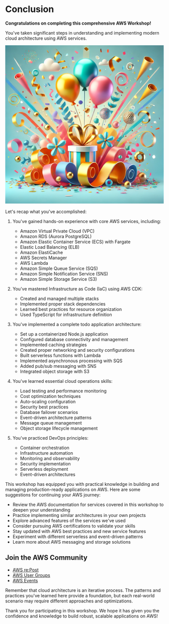 # Conclusion

**Congratulations on completing this comprehensive AWS Workshop!**

You've taken significant steps in understanding and implementing modern cloud architecture using AWS services.

![Congratulations!](media/congratulations.png)

Let's recap what you've accomplished:

1. You've gained hands-on experience with core AWS services, including:
   - Amazon Virtual Private Cloud (VPC)
   - Amazon RDS (Aurora PostgreSQL)
   - Amazon Elastic Container Service (ECS) with Fargate
   - Elastic Load Balancing (ELB)
   - Amazon ElastiCache
   - AWS Secrets Manager
   - AWS Lambda
   - Amazon Simple Queue Service (SQS)
   - Amazon Simple Notification Service (SNS)
   - Amazon Simple Storage Service (S3)

2. You've mastered Infrastructure as Code (IaC) using AWS CDK:
   - Created and managed multiple stacks
   - Implemented proper stack dependencies
   - Learned best practices for resource organization
   - Used TypeScript for infrastructure definition

3. You've implemented a complete todo application architecture:
   - Set up a containerized Node.js application
   - Configured database connectivity and management
   - Implemented caching strategies
   - Created proper networking and security configurations
   - Built serverless functions with Lambda
   - Implemented asynchronous processing with SQS
   - Added pub/sub messaging with SNS
   - Integrated object storage with S3

4. You've learned essential cloud operations skills:
   - Load testing and performance monitoring
   - Cost optimization techniques
   - Auto-scaling configuration
   - Security best practices
   - Database failover scenarios
   - Event-driven architecture patterns
   - Message queue management
   - Object storage lifecycle management

5. You've practiced DevOps principles:
   - Container orchestration
   - Infrastructure automation
   - Monitoring and observability
   - Security implementation
   - Serverless deployment
   - Event-driven architectures

This workshop has equipped you with practical knowledge in building and managing production-ready applications on AWS. Here are some suggestions for continuing your AWS journey:

- Review the AWS documentation for services covered in this workshop to deepen your understanding
- Practice implementing similar architectures in your own projects
- Explore advanced features of the services we've used
- Consider pursuing AWS certifications to validate your skills
- Stay updated with AWS best practices and new service features
- Experiment with different serverless and event-driven patterns
- Learn more about AWS messaging and storage solutions

## Join the AWS Community

- [AWS re:Post](https://repost.aws/)
- [AWS User Groups](https://aws.amazon.com/developer/community/usergroups/)
- [AWS Events](https://aws.amazon.com/events/)

Remember that cloud architecture is an iterative process. The patterns and practices you've learned here provide a foundation, but each real-world scenario may require different approaches and optimizations.

Thank you for participating in this workshop. We hope it has given you the confidence and knowledge to build robust, scalable applications on AWS!
